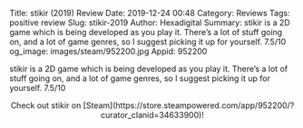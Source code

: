 Title: stikir (2019) Review
Date: 2019-12-24 00:48
Category: Reviews
Tags: positive review
Slug: stikir-2019
Author: Hexadigital
Summary: stikir is a 2D game which is being developed as you play it. There’s a lot of stuff going on, and a lot of game genres, so I suggest picking it up for yourself. 7.5/10
og_image: images/steam/952200.jpg
Appid: 952200

stikir is a 2D game which is being developed as you play it. There’s a lot of stuff going on, and a lot of game genres, so I suggest picking it up for yourself. 7.5/10

<center>Check out stikir on [Steam](https://store.steampowered.com/app/952200/?curator_clanid=34633900)!</center>
